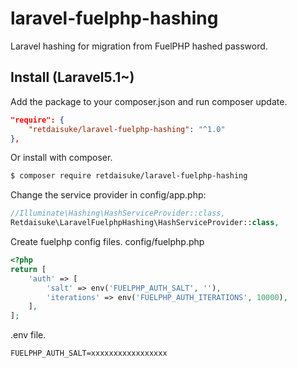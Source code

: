 # laravel-fuelphp-hashing
Laravel hashing for migration from FuelPHP hashed password.


## Install (Laravel5.1~)

Add the package to your composer.json and run composer update.

```json
"require": {
    "retdaisuke/laravel-fuelphp-hashing": "^1.0"
},
```

Or install with composer.

```sh
$ composer require retdaisuke/laravel-fuelphp-hashing
```

Change the service provider in config/app.php:

```php
//Illuminate\Hashing\HashServiceProvider::class,
Retdaisuke\LaravelFuelphpHashing\HashServiceProvider::class,
```

Create fuelphp config files. config/fuelphp.php

```php
<?php
return [
    'auth' => [
        'salt' => env('FUELPHP_AUTH_SALT', ''),
        'iterations' => env('FUELPHP_AUTH_ITERATIONS', 10000),
    ],
];
```

.env file.

```
FUELPHP_AUTH_SALT=xxxxxxxxxxxxxxxxx
```
